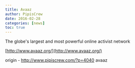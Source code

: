 ```yaml
---
title: Avaaz
author: PipisCrew
date: 2016-02-28
categories: [news]
toc: true
---
```


The globe's largest and most powerful online activist network

[http://www.avaaz.org/](http://www.avaaz.org/)

origin - http://www.pipiscrew.com/?p=4040 avaaz